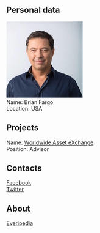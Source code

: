 ## Personal data
![brian fargo photo](photo/brian_fargo.jpg)  
Name:   Brian Fargo  
Location: USA  
## Projects 
Name: [Worldwide Asset eXchange](../projects/worldwide_asset_exchange.md)  
Position: Advisor   
## Contacts      
[Facebook](https://www.facebook.com/brian.fargo)  
[Twitter](https://twitter.com/BrianFargo)
## About
[Everipedia](https://everipedia.org/wiki/Brian_Fargo/)
